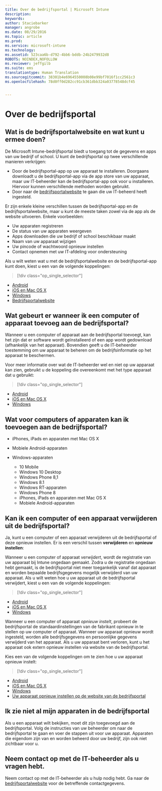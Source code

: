 ```yaml
---
title: Over de bedrijfsportal | Microsoft Intune
description: 
keywords: 
author: Staciebarker
manager: angrobe
ms.date: 08/29/2016
ms.topic: article
ms.prod: 
ms.service: microsoft-intune
ms.technology: 
ms.assetid: 523caa6b-d792-4bb6-bddb-24b2479932d8
ROBOTS: NOINDEX,NOFOLLOW
ms.reviewer: jeffgilb
ms.suite: ems
translationtype: Human Translation
ms.sourcegitcommit: 38301b4e6964550008b08e99bf7016f1cc2561c3
ms.openlocfilehash: 78d0ff0d282cc91cb361dbb324a03778548dcf45


---
```


# Over de bedrijfsportal

## Wat is de bedrijfsportalwebsite en wat kunt u ermee doen?
De Microsoft Intune-bedrijfsportal biedt u toegang tot de gegevens en apps van uw bedrijf of school. U kunt de bedrijfsportal op twee verschillende manieren verkrijgen:

- Door de bedrijfsportal-app op uw apparaat te installeren. Doorgaans downloadt u de bedrijfsportal-app via de app store van uw apparaat, maar uw IT-beheerder kan de bedrijfsportal-app ook voor u installeren. Hiervoor kunnen verschillende methoden worden gebruikt.
- Door naar de [bedrijfsportalwebsite](http://portal.manage.microsoft.com) te gaan die uw IT-beheerd heeft ingesteld.

Er zijn enkele kleine verschillen tussen de bedrijfsportal-app en de bedrijfsportalwebsite, maar u kunt de meeste taken zowel via de app als de website uitvoeren. Enkele voorbeelden:

- Uw apparaten registreren
- De status van uw apparaten weergeven
- Apps downloaden die uw bedrijf of school beschikbaar maakt
- Naam van uw apparaat wijzigen
- Uw pincode of wachtwoord opnieuw instellen
- Contact opnemen met uw IT-afdeling voor ondersteuning

Als u wilt weten wat u met de bedrijfsportalwebsite en de bedrijfsportal-app kunt doen, kiest u een van de volgende koppelingen:

> [!div class="op_single_selector"]
- [Android](using-your-android-device-with-intune.md)
- [iOS en Mac OS X](using-your-ios-or-mac-os-x-device-with-intune.md)
- [Windows](using-your-windows-device-with-intune.md)
- [Bedrijfsportalwebsite](using-the-intune-company-portal-website.md)

## Wat gebeurt er wanneer ik een computer of apparaat toevoeg aan de bedrijfsportal?
Wanneer u een computer of apparaat aan de bedrijfsportal toevoegt, kan het zijn dat er software wordt geïnstalleerd of een app wordt gedownload (afhankelijk van het apparaat).  Bovendien geeft u de IT-beheerder toestemming om uw apparaat te beheren om de bedrijfsinformatie op het apparaat te beschermen.

Voor meer informatie over wat de IT-beheerder wel en niet op uw apparaat kan zien, gebruikt u de koppeling die overeenkomt met het type apparaat dat u gebruikt:

> [!div class="op_single_selector"]
- [Android](what-happens-if-you-install-the-company-portal-app-and-enroll-your-device-in-intune-android.md)
- [iOS en Mac OS X](what-happens-if-you-install-the-company-portal-app-and-enroll-your-device-in-intune-ios.md)
- [Windows](what-can-your-it-administrator-see-when-you-enroll-your-device-in-intune-windows.md)

## Wat voor computers of apparaten kan ik toevoegen aan de bedrijfsportal?

-   iPhones, iPads en apparaten met Mac OS X

-   Mobiele Android-apparaten

-   Windows-apparaten
    -   10 Mobile
    -   Windows 10 Desktop
    -   Windows Phone 8,1
    -   Windows 8.1
    -   Windows RT-apparaten
    -   Windows Phone 8
    -   iPhones, iPads en apparaten met Mac OS X
    -   Mobiele Android-apparaten


## Kan ik een computer of een apparaat verwijderen uit de bedrijfsportal?
Ja, kunt u een computer of een apparaat verwijderen uit de bedrijfsportal of deze opnieuw instellen. Er is een verschil tussen **verwijderen** en **opnieuw instellen**:

Wanneer u een computer of apparaat *verwijdert*, wordt de registratie van uw apparaat bij Intune ongedaan gemaakt. Zodra u de registratie ongedaan hebt gemaakt, is de bedrijfsportal niet meer toegankelijk vanaf dat apparaat en worden bepaalde bedrijfsgegevens mogelijk verwijderd van uw apparaat. Als u wilt weten hoe u uw apparaat uit de bedrijfsportal verwijdert, kiest u een van de volgende koppelingen:

> [!div class="op_single_selector"]
- [Android](unenroll-your-device-from-intune-android.md)
- [iOS en Mac OS X](unenroll-your-device-from-intune-ios.md)
- [Windows](unenroll-your-device-from-intune-windows.md)

Wanneer u een computer of apparaat *opnieuw instelt*, probeert de bedrijfsportal de standaardinstellingen van de fabrikant opnieuw in te stellen op uw computer of apparaat. Wanneer uw apparaat opnieuw wordt ingesteld, worden alle bedrijfsgegevens en persoonlijke gegevens verwijderd van het apparaat. Als u uw apparaat bent verloren, kunt u het apparaat ook extern opnieuw instellen via website van de bedrijfsportal.

Kies een van de volgende koppelingen om te zien hoe u uw apparaat opnieuw instelt:

> [!div class="op_single_selector"]
- [Android](reset-erase-your-lost-or-stolen-device-android.md)
- [iOS en Mac OS X](reset-erase-your-lost-or-stolen-device-ios.md)
- [Windows](reset-erase-your-lost-or-stolen-device-windows.md)
- [Uw apparaat opnieuw instellen op de website van de bedrijfsportal](reset-your-device-cpwebsite.md)

## Ik zie niet al mijn apparaten in de bedrijfsportal
Als u een apparaat wilt bekijken, moet dit zijn toegevoegd aan de bedrijfsportal. Volg de instructies van uw beheerder om naar de bedrijfsportal te gaan en voer de stappen uit voor uw apparaat. Apparaten die eigendom zijn van en worden beheerd door uw bedrijf, zijn ook niet zichtbaar voor u.

## Neem contact op met de IT-beheerder als u vragen hebt.
Neem contact op met de IT-beheerder als u hulp nodig hebt. Ga naar de [bedrijfsportalwebsite](http://portal.manage.microsoft.com) voor de betreffende contactgegevens.



<!--HONumber=Aug16_HO5-->


